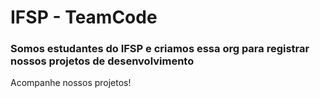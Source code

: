 # IFSP - TeamCode  

### Somos estudantes do IFSP e criamos essa org para registrar nossos projetos de desenvolvimento

Acompanhe nossos projetos!
